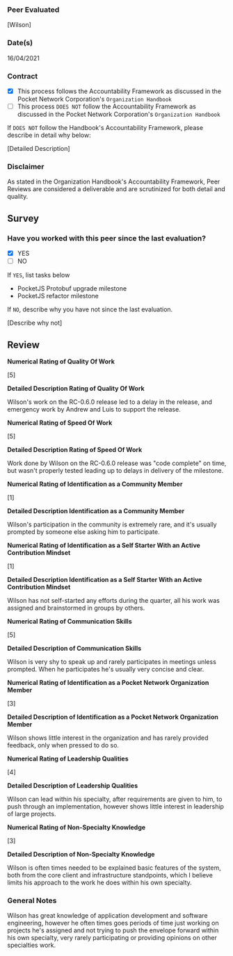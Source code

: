 ### Peer Evaluated
[Wilson]
### Date(s)
16/04/2021
### Contract
- [X] This process follows the Accountability Framework as discussed in the Pocket Network Corporation's `Organization Handbook`
- [ ] This process `DOES NOT` follow the Accountability Framework as discussed in the Pocket Network Corporation's `Organization Handbook`

If `DOES NOT` follow the Handbook's Accountability Framework, please describe in detail why below:

[Detailed Description]
### Disclaimer
As stated in the Organization Handbook's Accountability Framework, Peer Reviews are considered a deliverable and are scrutinized for both detail and quality.
## Survey
### Have you worked with this peer since the last evaluation?
- [X] YES
- [ ] NO

If `YES`, list tasks below
- PocketJS Protobuf upgrade milestone
- PocketJS refactor milestone

If `NO`, describe why you have not since the last evaluation.

[Describe why not]
## Review
**Numerical Rating of Quality Of Work** 

[5]

**Detailed Description Rating of Quality Of Work** 

Wilson's work on the RC-0.6.0 release led to a delay in the release, and emergency work by Andrew and Luis to support the release.

**Numerical Rating of Speed Of Work** 

[5]

**Detailed Description Rating of Speed Of Work** 

Work done by Wilson on the RC-0.6.0 release was "code complete" on time, but wasn't properly tested leading up to delays in delivery of the milestone.

**Numerical Rating of Identification as a Community Member** 

[1]

**Detailed Description Identification as a Community Member** 

Wilson's participation in the community is extremely rare, and it's usually prompted by someone else asking him to participate.

**Numerical Rating of Identification as a Self Starter With an Active Contribution Mindset** 

[1]

**Detailed Description Identification as a Self Starter With an Active Contribution Mindset** 

Wilson has not self-started any efforts during the quarter, all his work was assigned and brainstormed in groups by others.

**Numerical Rating of Communication Skills** 

[5]

**Detailed Description of Communication Skills** 

Wilson is very shy to speak up and rarely participates in meetings unless prompted. When he participates he's usually very concise and clear.

**Numerical Rating of Identification as a Pocket Network Organization Member** 

[3]

**Detailed Description of Identification as a Pocket Network Organization Member** 

Wilson shows little interest in the organization and has rarely provided feedback, only when pressed to do so.

**Numerical Rating of Leadership Qualities** 

[4]

**Detailed Description of Leadership Qualities** 

Wilson can lead within his specialty, after requirements are given to him, to push through an implementation, however shows little interest in leadership of large projects.

**Numerical Rating of Non-Specialty Knowledge** 

[3]

**Detailed Description of Non-Specialty Knowledge** 

Wilson is often times needed to be explained basic features of the system, both from the core client and infrastructure standpoints, which I believe limits his approach to the work he does within his own specialty.

### General Notes
Wilson has great knowledge of application development and software engineering, however he often times goes periods of time just working on projects he's assigned and not trying to push the envelope forward within his own specialty, very rarely participating or providing opinions on other specialties work.